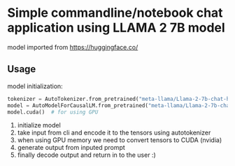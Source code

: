# Simple commandline/notebook chat application using LLAMA 2 7B model
model imported from https://huggingface.co/

## Usage
model initialization:
```python
tokenizer = AutoTokenizer.from_pretrained("meta-llama/Llama-2-7b-chat-hf")
model = AutoModelForCausalLM.from_pretrained("meta-llama/Llama-2-7b-chat-hf")
model.cuda()  # for using GPU
```

1. initialize model
2. take input from cli and encode it to the tensors using autotokenizer
3. when using GPU memory we need to convert tensors to CUDA (nvidia)
4. generate output from inputed prompt
5. finally decode output and return in to the user :)
